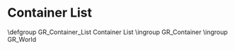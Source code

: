 Container List
==============


\defgroup GR_Container_List Container List
\ingroup GR_Container
\ingroup GR_World
